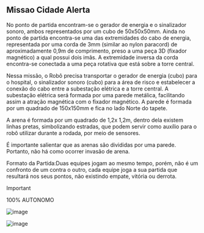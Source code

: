 ## Missao Cidade Alerta

No ponto de partida encontram-se o gerador de energia e o sinalizador sonoro, ambos representados por um cubo de 50x50x50mm. Ainda no ponto de partida encontra-se uma das extremidades do cabo de energia, representada por uma corda de 3mm (similar ao nylon paracord) de aproximadamente 0,9m de comprimento, preso a uma peça 3D (fixador magnético) a qual possui dois imãs. A extremidade inversa da corda encontra-se conectada a uma peça rotativa que está sobre a torre central.

Nessa missão, o Robô precisa transportar o gerador de energia (cubo) para o hospital, o sinalizador sonoro (cubo) para a área de risco e estabelecer a conexão do cabo entre a subestação elétrica e a torre central. 
A subestação elétrica será formada por uma parede metálica, facilitando assim a atração magnética com o fixador magnético. A parede é formada por um quadrado de 150x150mm e fica no lado Norte do tapete. 

A arena é formada por um quadrado de 1,2x 1,2m, dentro dela existem linhas pretas, simbolizando estradas, que podem servir como auxílio para o robô utilizar durante a rodada, por meio de sensores.

É importante salientar que as arenas são divididas por uma parede. Portanto, não há como ocorrer invasão de arena.

Formato da Partida:Duas equipes jogam ao mesmo tempo, porém, não é um confronto de um contra o outro, cada equipe joga a sua partida que resultará nos seus pontos, não existindo empate, vitória ou derrota.
> [!IMPORTANT]
> 100% AUTONOMO
 
![image](https://github.com/user-attachments/assets/8e039097-dfdb-4267-a1b4-7b033b52cfa3)



![image](https://github.com/user-attachments/assets/3196459b-7308-4555-b04c-36e1980d85b7)

